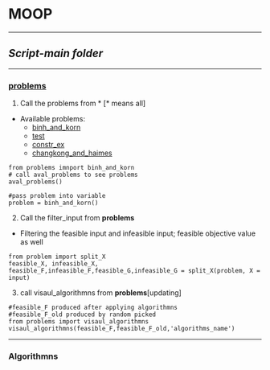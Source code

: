 # MOOP

----

## *Script-main folder*

----
### [problems](https://en.wikipedia.org/wiki/Test_functions_for_optimization)
  1. Call the problems from * [* means all]
  
   - Available problems:
      - [binh_and_korn](https://en.wikipedia.org/wiki/File:Binh_and_Korn_function.pdf)
      - [test](https://en.wikipedia.org/wiki/File:Test_function_4_-_Binh.pdf)
      - [constr_ex](https://en.wikipedia.org/wiki/File:Constr-Ex_problem.pdf)
      - [changkong_and_haimes](https://en.wikipedia.org/wiki/File:Chakong_and_Haimes_function.pdf)
  
   
```
from problems imnport binh_and_korn 
# call aval_problems to see problems
aval_problems()

#pass problem into variable
problem = binh_and_korn()
```
  2. Call the filter_input from **problems**

   - Filtering the feasible input and infeasible input; feasible objective value as well
```
from problem import split_X
feasible_X, infeasible_X, feasible_F,infeasible_F,feasible_G,infeasible_G = split_X(problem, X = input)
```

  3. call visaul_algorithmns from **problems**[updating]
```
#feasible_F produced after applying algorithmns
#feasible_F_old produced by random picked
from problems import visaul_algorithmns
visaul_algorithmns(feasible_F,feasible_F_old,'algorithms_name')

```
----
### Algorithmns
